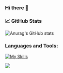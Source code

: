 ### Hi there 👋

### 📈 GitHub Stats

![Anurag's GitHub stats](https://github-readme-stats.vercel.app/api?username=EnesAkkal&show_icons=true&theme=radical)

### Languages and Tools:
[![My Skills](https://skillicons.dev/icons?i=java,kotlin,bootstrap,css,firebase,react,visualstudio,figma&theme=light)](https://skillicons.dev)

![](https://komarev.com/ghpvc/?username=EnesAkkal&color=blue)




<!--
**EnesAkkal/EnesAkkal** is a ✨ _special_ ✨ repository because its `README.md` (this file) appears on your GitHub profile.

Here are some ideas to get you started:

- 🔭 I’m currently working on ...
- 🌱 I’m currently learning ...
- 👯 I’m looking to collaborate on ...
- 🤔 I’m looking for help with ...
- 💬 Ask me about ...
- 📫 How to reach me: ...
- 😄 Pronouns: ...
- ⚡ Fun fact: ...
-->
